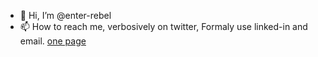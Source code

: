 - 👋 Hi, I’m @enter-rebel
- 📫 How to reach me, verbosively on twitter, Formaly use linked-in and email.
[one page](https://linktr.ee/enter_rebel)
<!---
enter-rebel/enter-rebel is a ✨ special ✨ repository because its `README.md` (this file) appears on your GitHub profile.
You can click the Preview link to take a look at your changes.
--->
